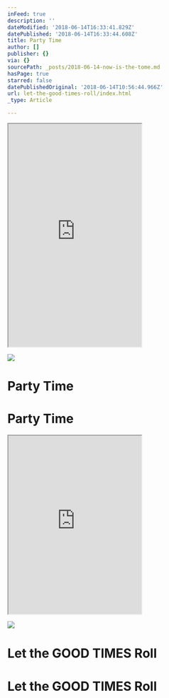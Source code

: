 ```yaml
---
inFeed: true
description: ''
dateModified: '2018-06-14T16:33:41.829Z'
datePublished: '2018-06-14T16:33:44.608Z'
title: Party Time
author: []
publisher: {}
via: {}
sourcePath: _posts/2018-06-14-now-is-the-tome.md
hasPage: true
starred: false
datePublishedOriginal: '2018-06-14T10:56:44.966Z'
url: let-the-good-times-roll/index.html
_type: Article

---
```

<iframe src="https://the-grid.github.io/ed-userhtml/?g=eJxdTksOgyAUvAph0aWgxtg0Ys-C8Cyk0Ef4aNrT18_Ozfwyycxg5yg9kBSVoCbnkB4nMhac_EKsFusBK4WeLVYDsqbvat62PX_KknEvifrmEMNGRyJLAsEpWa3ORtCOb9qAfZksaHOvKTkWJ4waoqB7Eaa3zdI5XOfiXFIR4EM8_q7RxY8DO9-Pf6rARiE" height="500" style=""></iframe>

![](https://the-grid-user-content.s3-us-west-2.amazonaws.com/edb2494e-ca71-4cbb-83a7-b7ede5462fbd.jpg)

# Party Time

# Party Time

<iframe src="https://the-grid.github.io/ed-userhtml/?g=eJxdTksOgyAUvAph0aXQGmPSiD0L4rOQQh95gKY9ff105WZ-mWSmcxPpACyRUdzmHNP9QCGi1x-ganYBsDIYxOxGQHFrm6us61Y-dMm4lZS8eMS40p7okkBJzhY3Zqt4I1dtwT1t_pt9cUAagRTfijC8XNbe4zIV75MhgDcL-D1HJ9934njf_wCnxUYZ" height="400" style=""></iframe>

![](https://the-grid-user-content.s3-us-west-2.amazonaws.com/a8ceee09-4a7e-42b5-aee3-9489545c8660.jpg)

# Let the GOOD TIMES Roll

# Let the GOOD TIMES Roll